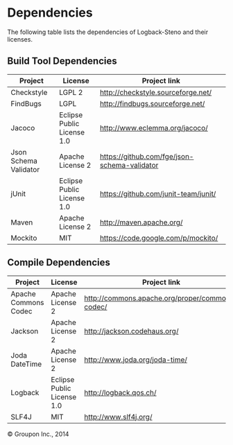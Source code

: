 Dependencies
========

The following table lists the dependencies of Logback-Steno and their licenses.

Build Tool Dependencies
------------------

Project                    | License                    | Project link
---------------------------|----------------------------|-------------
Checkstyle                 | LGPL 2                     | http://checkstyle.sourceforge.net/
FindBugs                   | LGPL                       | http://findbugs.sourceforge.net/
Jacoco                     | Eclipse Public License 1.0 | http://www.eclemma.org/jacoco/
Json Schema Validator      | Apache License 2           | https://github.com/fge/json-schema-validator
jUnit                      | Eclipse Public License 1.0 | https://github.com/junit-team/junit/
Maven                      | Apache License 2           | http://maven.apache.org/
Mockito                    | MIT                        | https://code.google.com/p/mockito/


Compile Dependencies
--------------------

Project                    | License                    | Project link
---------------------------|----------------------------|-------------
Apache Commons Codec       | Apache License 2           | http://commons.apache.org/proper/commons-codec/
Jackson                    | Apache License 2           | http://jackson.codehaus.org/
Joda DateTime              | Apache License 2           | http://www.joda.org/joda-time/
Logback                    | Eclipse Public License 1.0 | http://logback.qos.ch/
SLF4J                      | MIT                        | http://www.slf4j.org/

&copy; Groupon Inc., 2014
